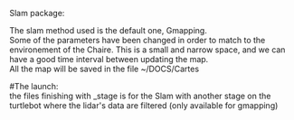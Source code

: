 Slam package:

The slam method used is the default one, Gmapping.  
Some of the parameters have been changed in order to match to the environement of the Chaire. This is a small and narrow space, and we can have a good time interval between updating the map.  
All the map will be saved in the file ~/DOCS/Cartes

#The launch:  
the files finishing with _stage is for the Slam with another stage on the turtlebot where the lidar's data are filtered (only available for gmapping)
